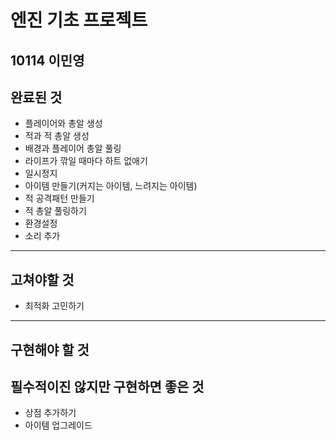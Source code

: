# 엔진 기초 프로젝트
**10114 이민영**
---
## 완료된 것
  * 플레이어와 총알 생성
  * 적과 적 총알 생성
  * 배경과 플레이어 총알 풀링
  * 라이프가 깎일 때마다 하트 없애기
  * 일시정지
  * 아이템 만들기(커지는 아이템, 느려지는 아이템)
  * 적 공격패턴 만들기
  * 적 총알 풀링하기
  * 환경설정
  * 소리 추가
---
## 고쳐야할 것
  * 최적화 고민하기
---
## 구현해야 할 것

## 필수적이진 않지만 구현하면 좋은 것
  * 상점 추가하기
  * 아이템 업그레이드
